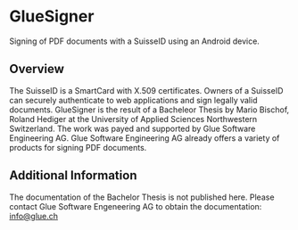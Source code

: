 # GlueSigner
Signing of PDF documents with a SuisseID using an Android device.

## Overview
The SuisseID is a SmartCard with X.509 certificates. Owners of a SuisseID can securely authenticate to web applications and sign legally valid documents.
GlueSigner is the result of a Bacheleor Thesis by Mario Bischof, Roland Hediger at the University of Applied Sciences Northwestern Switzerland. The work was payed and supported by Glue Software Engineering AG. Glue Software Engineering AG already offers a variety of products for signing PDF documents.

## Additional Information
The documentation of the Bachelor Thesis is not published here. Please contact Glue Software Engeneering AG to obtain the documentation: info@glue.ch
